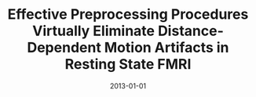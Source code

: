 ---
title: "Effective Preprocessing Procedures Virtually Eliminate Distance-Dependent Motion Artifacts in Resting State FMRI"
date: 2013-01-01
authors_string: H. Jo, G. Reynolds, Peter Bandettini, M. Saad
authors:
   - H. Jo
   - G. Reynolds
   - Peter Bandettini
   - M. Saad
author_ids:
   - peter_bandettini
   - ziad_saad
   - hang_jo
journal: 'Journal of Applied Mathematics'
volume: 2013
issue: 
pages: 935154
book_title: ''
publisher: ''
abstract: ""
project_id: 
paper_url: 
doi: 
data_loc: ''
code_loc: ''
file: '/assets/publications//assets/publications/'
file_name: '/assets/publications/'
type: journal_article
pub_str: ' (2013) Journal of Applied Mathematics 2013: 935154'
layout: publication 
---